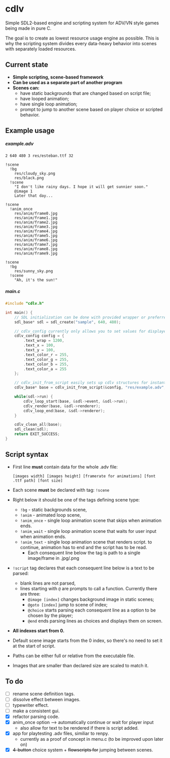 # cdlv
Simple SDL2-based engine and scripting system for ADV/VN style games being made in pure C.

The goal is to create as lowest resource usage engine as possible. This is why the scripting system divides every data-heavy behavior into scenes with separately loaded resources.

## Current state
- **Simple scripting, scene-based framework**
- **Can be used as a separate part of another program**
- **Scenes can:**
  - have static backgrounds that are changed based on script file;
  - have looped animation;
  - have single loop animation;
  - prompt to jump to another scene based on player choice or scripted behavior.

## Example usage
  
##### example.adv
```
2 640 480 3 res/esteban.ttf 32

!scene
  !bg
    res/cloudy_sky.png
    res/black.png
  !scene
    "I don't like rainy days. I hope it will get sunnier soon."
    @image 1
    Later that day...

!scene
  !anim_once
    res/anim/frame0.jpg
    res/anim/frame1.jpg
    res/anim/frame2.jpg
    res/anim/frame3.jpg
    res/anim/frame4.jpg
    res/anim/frame5.jpg
    res/anim/frame6.jpg
    res/anim/frame7.jpg
    res/anim/frame8.jpg
    res/anim/frame9.jpg

!scene
  !bg
    res/sunny_sky.png
  !scene
    "Ah, it's the sun!"
```
##### main.c
```c
#include "cdlv.h"

int main() {
    // SDL initialization can be done with provided wrapper or preferred way.
    sdl_base* sdl = sdl_create("sample", 640, 480);

    // cdlv_config currently only allows you to set values for displayed text.
    cdlv_config config = {
        .text_wrap = 1200,
        .text_x = 100,
        .text_y = 100,
        .text_color_r = 255,
        .text_color_g = 255,
        .text_color_b = 255,
        .text_color_a = 255
    };

    // cdlv_init_from_script easily sets up cdlv structures for instant use.
    cdlv_base* base = cdlv_init_from_script(&config, "res/example.adv", &sdl->renderer);

    while(sdl->run) {
        cdlv_loop_start(base, &sdl->event, &sdl->run);
        cdlv_render(base, &sdl->renderer);
        cdlv_loop_end(base, &sdl->renderer);
    }

    cdlv_clean_all(base);
    sdl_clean(sdl);
    return EXIT_SUCCESS;
}
``` 

## Script syntax
  
- First line **must** contain data for the whole .adv file:

  ```
  [images width] [images height] [framerate for animations] [font .ttf path] [font size]
  ```
- Each scene **must** be declared with tag: `!scene`
- Right below it should be one of the tags defining scene type:
  - `!bg` - static backgrounds scene,
  - `!anim` - animated loop scene,
  - `!anim_once` - single loop animation scene that skips when animation ends.
  - `!anim_wait` - single loop animation scene that waits for user input when animation ends.
  - `!anim_text` - single loop animation scene that renders script. to continue, animation has to end and the script has to be read.
    - Each consequent line below the tag is path to a single image/frame in .jpg/.png
- `!script` tag declares that each consequent line below is a text to be parsed:
  - blank lines are not parsed,
  - lines starting with `@` are prompts to call a function. Currently there are three:
    - `@image [index]` changes background image in static scenes;
    - `@goto [index]` jump to scene of index;
    - `@choice` starts parsing each consequent line as a option to be chosen by the player;
    - `@end` ends parsing lines as choices and displays them on screen.
- **All indexes start from 0.**
- Default scene image starts from the 0 index, so there's no need to set it at the start of script.
- Paths can be either full or relative from the executable file.
- Images that are smaller than declared size are scaled to match it.

## To do
- [ ] rename scene definition tags.
- [ ] dissolve effect between images.
- [ ] typewriter effect.
- [ ] make a consistent gui.
- [x] refactor parsing code.
- [x] anim_once option --> automatically continue or wait for player input
  - also allow for text to be rendered if there is script added.
- [x] app for playtesting .adv files, similiar to renpy.
  - currently as a proof of concept in menu.c (to be improved upon later on)
- [x] ~~4-button~~ choice system + ~~flowscripts for~~ jumping between scenes.
